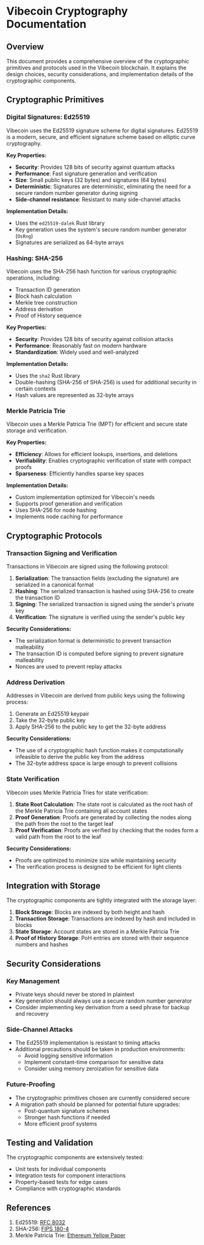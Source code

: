 # Vibecoin Cryptography Documentation

## Overview

This document provides a comprehensive overview of the cryptographic primitives and protocols used in the Vibecoin blockchain. It explains the design choices, security considerations, and implementation details of the cryptographic components.

## Cryptographic Primitives

### Digital Signatures: Ed25519

Vibecoin uses the Ed25519 signature scheme for digital signatures. Ed25519 is a modern, secure, and efficient signature scheme based on elliptic curve cryptography.

**Key Properties:**
- **Security**: Provides 128 bits of security against quantum attacks
- **Performance**: Fast signature generation and verification
- **Size**: Small public keys (32 bytes) and signatures (64 bytes)
- **Deterministic**: Signatures are deterministic, eliminating the need for a secure random number generator during signing
- **Side-channel resistance**: Resistant to many side-channel attacks

**Implementation Details:**
- Uses the `ed25519-dalek` Rust library
- Key generation uses the system's secure random number generator (`OsRng`)
- Signatures are serialized as 64-byte arrays

### Hashing: SHA-256

Vibecoin uses the SHA-256 hash function for various cryptographic operations, including:
- Transaction ID generation
- Block hash calculation
- Merkle tree construction
- Address derivation
- Proof of History sequence

**Key Properties:**
- **Security**: Provides 128 bits of security against collision attacks
- **Performance**: Reasonably fast on modern hardware
- **Standardization**: Widely used and well-analyzed

**Implementation Details:**
- Uses the `sha2` Rust library
- Double-hashing (SHA-256 of SHA-256) is used for additional security in certain contexts
- Hash values are represented as 32-byte arrays

### Merkle Patricia Trie

Vibecoin uses a Merkle Patricia Trie (MPT) for efficient and secure state storage and verification.

**Key Properties:**
- **Efficiency**: Allows for efficient lookups, insertions, and deletions
- **Verifiability**: Enables cryptographic verification of state with compact proofs
- **Sparseness**: Efficiently handles sparse key spaces

**Implementation Details:**
- Custom implementation optimized for Vibecoin's needs
- Supports proof generation and verification
- Uses SHA-256 for node hashing
- Implements node caching for performance

## Cryptographic Protocols

### Transaction Signing and Verification

Transactions in Vibecoin are signed using the following protocol:

1. **Serialization**: The transaction fields (excluding the signature) are serialized in a canonical format
2. **Hashing**: The serialized transaction is hashed using SHA-256 to create the transaction ID
3. **Signing**: The serialized transaction is signed using the sender's private key
4. **Verification**: The signature is verified using the sender's public key

**Security Considerations:**
- The serialization format is deterministic to prevent transaction malleability
- The transaction ID is computed before signing to prevent signature malleability
- Nonces are used to prevent replay attacks

### Address Derivation

Addresses in Vibecoin are derived from public keys using the following process:

1. Generate an Ed25519 keypair
2. Take the 32-byte public key
3. Apply SHA-256 to the public key to get the 32-byte address

**Security Considerations:**
- The use of a cryptographic hash function makes it computationally infeasible to derive the public key from the address
- The 32-byte address space is large enough to prevent collisions

### State Verification

Vibecoin uses Merkle Patricia Tries for state verification:

1. **State Root Calculation**: The state root is calculated as the root hash of the Merkle Patricia Trie containing all account states
2. **Proof Generation**: Proofs are generated by collecting the nodes along the path from the root to the target leaf
3. **Proof Verification**: Proofs are verified by checking that the nodes form a valid path from the root to the leaf

**Security Considerations:**
- Proofs are optimized to minimize size while maintaining security
- The verification process is designed to be efficient for light clients

## Integration with Storage

The cryptographic components are tightly integrated with the storage layer:

1. **Block Storage**: Blocks are indexed by both height and hash
2. **Transaction Storage**: Transactions are indexed by hash and included in blocks
3. **State Storage**: Account states are stored in a Merkle Patricia Trie
4. **Proof of History Storage**: PoH entries are stored with their sequence numbers and hashes

## Security Considerations

### Key Management

- Private keys should never be stored in plaintext
- Key generation should always use a secure random number generator
- Consider implementing key derivation from a seed phrase for backup and recovery

### Side-Channel Attacks

- The Ed25519 implementation is resistant to timing attacks
- Additional precautions should be taken in production environments:
  - Avoid logging sensitive information
  - Implement constant-time comparison for sensitive data
  - Consider using memory zeroization for sensitive data

### Future-Proofing

- The cryptographic primitives chosen are currently considered secure
- A migration path should be planned for potential future upgrades:
  - Post-quantum signature schemes
  - Stronger hash functions if needed
  - More efficient proof systems

## Testing and Validation

The cryptographic components are extensively tested:

- Unit tests for individual components
- Integration tests for component interactions
- Property-based tests for edge cases
- Compliance with cryptographic standards

## References

1. Ed25519: [RFC 8032](https://tools.ietf.org/html/rfc8032)
2. SHA-256: [FIPS 180-4](https://nvlpubs.nist.gov/nistpubs/FIPS/NIST.FIPS.180-4.pdf)
3. Merkle Patricia Trie: [Ethereum Yellow Paper](https://ethereum.github.io/yellowpaper/paper.pdf)
